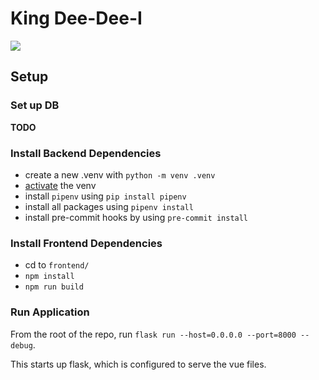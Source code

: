 # King Dee-Dee-I

![](http://www.pngmart.com/files/13/King-Dedede-PNG-Transparent-Image.png)

## Setup

### Set up DB

**TODO**

### Install Backend Dependencies

- create a new .venv with `python -m venv .venv`
- [activate](https://docs.python.org/3/library/venv.html#how-venvs-work) the venv
- install `pipenv` using `pip install pipenv`
- install all packages using `pipenv install`
- install pre-commit hooks by using `pre-commit install`

### Install Frontend Dependencies

- cd to `frontend/`
- `npm install`
- `npm run build`

### Run Application

From the root of the repo, run `flask run --host=0.0.0.0 --port=8000 --debug`.

This starts up flask, which is configured to serve the vue files.
